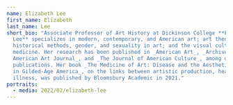 ```yaml
---
name: Elizabeth Lee
first_name: Elizabeth
last_name: Lee
short_bio: "Associate Professor of Art History at Dickinson College **Elizabeth
  Lee** specializes in modern, contemporary, and American art; art theory, art
  historical methods, gender, and sexuality in art; and the visual culture of
  medicine. Her research has been published in _American Art_, _Archives of
  American Art Journal_, and _The Journal of American Culture_, among other
  publications. Her book _The Medicine of Art: Disease and the Aesthetic Object
  in Gilded-Age America_, on the links between artistic production, health, and
  illness, was published by Bloomsbury Academic in 2021."
portraits:
  - media: 2022/02/elizabeth-lee
---
```

